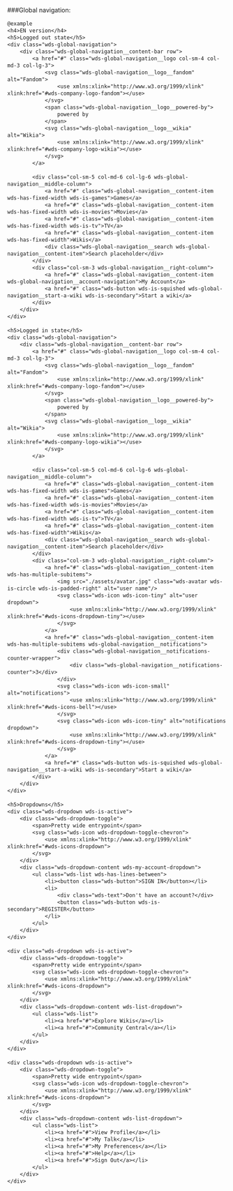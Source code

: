 ###Global navigation:

	@example
	<h4>EN version</h4>
	<h5>Logged out state</h5>
	<div class="wds-global-navigation">
		<div class="wds-global-navigation__content-bar row">
			<a href="#" class="wds-global-navigation__logo col-sm-4 col-md-3 col-lg-3">
				<svg class="wds-global-navigation__logo__fandom" alt="Fandom">
					<use xmlns:xlink="http://www.w3.org/1999/xlink" xlink:href="#wds-company-logo-fandom"></use>
				</svg>
				<span class="wds-global-navigation__logo__powered-by">
					powered by
				</span>
				<svg class="wds-global-navigation__logo__wikia" alt="Wikia">
					<use xmlns:xlink="http://www.w3.org/1999/xlink" xlink:href="#wds-company-logo-wikia"></use>
				</svg>
			</a>

			<div class="col-sm-5 col-md-6 col-lg-6 wds-global-navigation__middle-column">
				<a href="#" class="wds-global-navigation__content-item wds-has-fixed-width wds-is-games">Games</a>
				<a href="#" class="wds-global-navigation__content-item wds-has-fixed-width wds-is-movies">Movies</a>
				<a href="#" class="wds-global-navigation__content-item wds-has-fixed-width wds-is-tv">TV</a>
				<a href="#" class="wds-global-navigation__content-item wds-has-fixed-width">Wikis</a>
				<div class="wds-global-navigation__search wds-global-navigation__content-item">Search placeholder</div>
			</div>
			<div class="col-sm-3 wds-global-navigation__right-column">
				<a href="#" class="wds-global-navigation__content-item wds-global-navigation__account-navigation">My Account</a>
				<a href="#" class="wds-button wds-is-squished wds-global-navigation__start-a-wiki wds-is-secondary">Start a wiki</a>
			</div>
		</div>
	</div>

	<h5>Logged in state</h5>
	<div class="wds-global-navigation">
		<div class="wds-global-navigation__content-bar row">
			<a href="#" class="wds-global-navigation__logo col-sm-4 col-md-3 col-lg-3">
				<svg class="wds-global-navigation__logo__fandom" alt="Fandom">
					<use xmlns:xlink="http://www.w3.org/1999/xlink" xlink:href="#wds-company-logo-fandom"></use>
				</svg>
				<span class="wds-global-navigation__logo__powered-by">
					powered by
				</span>
				<svg class="wds-global-navigation__logo__wikia" alt="Wikia">
					<use xmlns:xlink="http://www.w3.org/1999/xlink" xlink:href="#wds-company-logo-wikia"></use>
				</svg>
			</a>

			<div class="col-sm-5 col-md-6 col-lg-6 wds-global-navigation__middle-column">
				<a href="#" class="wds-global-navigation__content-item wds-has-fixed-width wds-is-games">Games</a>
				<a href="#" class="wds-global-navigation__content-item wds-has-fixed-width wds-is-movies">Movies</a>
				<a href="#" class="wds-global-navigation__content-item wds-has-fixed-width wds-is-tv">TV</a>
				<a href="#" class="wds-global-navigation__content-item wds-has-fixed-width">Wikis</a>
				<div class="wds-global-navigation__search wds-global-navigation__content-item">Search placeholder</div>
			</div>
			<div class="col-sm-3 wds-global-navigation__right-column">
				<a href="#" class="wds-global-navigation__content-item wds-has-multiple-subitems">
					<img src="./assets/avatar.jpg" class="wds-avatar wds-is-circle wds-is-padded-right" alt="user name"/>
					<svg class="wds-icon wds-icon-tiny" alt="user dropdown">
						<use xmlns:xlink="http://www.w3.org/1999/xlink" xlink:href="#wds-icons-dropdown-tiny"></use>
					</svg>
				</a>
				<a href="#" class="wds-global-navigation__content-item wds-has-multiple-subitems wds-global-navigation__notifications">
					<div class="wds-global-navigation__notifications-counter-wrapper">
						<div class="wds-global-navigation__notifications-counter">3</div>
					</div>
					<svg class="wds-icon wds-icon-small" alt="notifications">
						<use xmlns:xlink="http://www.w3.org/1999/xlink" xlink:href="#wds-icons-bell"></use>
					</svg>
					<svg class="wds-icon wds-icon-tiny" alt="notifications dropdown">
						<use xmlns:xlink="http://www.w3.org/1999/xlink" xlink:href="#wds-icons-dropdown-tiny"></use>
					</svg>
				</a>
				<a href="#" class="wds-button wds-is-squished wds-global-navigation__start-a-wiki wds-is-secondary">Start a wiki</a>
			</div>
		</div>
	</div>

	<h5>Dropdowns</h5>
	<div class="wds-dropdown wds-is-active">
		<div class="wds-dropdown-toggle">
			<span>Pretty wide entrypoint</span>
			<svg class="wds-icon wds-dropdown-toggle-chevron">
				<use xmlns:xlink="http://www.w3.org/1999/xlink" xlink:href="#wds-icons-dropdown">
			</svg>
		</div>
		<div class="wds-dropdown-content wds-my-account-dropdown">
			<ul class="wds-list wds-has-lines-between">
				<li><button class="wds-button">SIGN IN</button></li>
				<li>
					<div class="wds-text">Don't have an account?</div>
					<button class="wds-button wds-is-secondary">REGISTER</button>
				</li>
			</ul>
		</div>
	</div>

	<div class="wds-dropdown wds-is-active">
		<div class="wds-dropdown-toggle">
			<span>Pretty wide entrypoint</span>
			<svg class="wds-icon wds-dropdown-toggle-chevron">
				<use xmlns:xlink="http://www.w3.org/1999/xlink" xlink:href="#wds-icons-dropdown">
			</svg>
		</div>
		<div class="wds-dropdown-content wds-list-dropdown">
			<ul class="wds-list">
				<li><a href="#">Explore Wikis</a></li>
				<li><a href="#">Community Central</a></li>
			</ul>
		</div>
	</div>

	<div class="wds-dropdown wds-is-active">
		<div class="wds-dropdown-toggle">
			<span>Pretty wide entrypoint</span>
			<svg class="wds-icon wds-dropdown-toggle-chevron">
				<use xmlns:xlink="http://www.w3.org/1999/xlink" xlink:href="#wds-icons-dropdown">
			</svg>
		</div>
		<div class="wds-dropdown-content wds-list-dropdown">
			<ul class="wds-list">
				<li><a href="#">View Profile</a></li>
				<li><a href="#">My Talk</a></li>
				<li><a href="#">My Preferences</a></li>
				<li><a href="#">Help</a></li>
				<li><a href="#">Sign Out</a></li>
			</ul>
		</div>
	</div>

